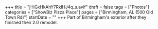 +++
title = "jHiGxHkAhY7RklHJ4q_s.avif"
draft = false
tags = ["Photos"]
categories = ["ShowBiz Pizza Place"]
pages = ["Birmingham, AL (500 Old Town Rd)"]
startDate = ""
+++
Part of Birmingham's exterior after they finished their 2.0 remodel.
